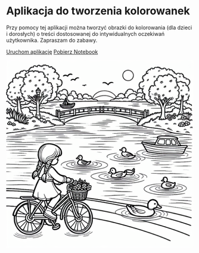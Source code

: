 # Aplikacja do tworzenia kolorowanek

Przy pomocy tej aplikacji można tworzyć obrazki do kolorowania (dla dzieci i dorosłych) o treści dostosowanej do intywidualnych oczekiwań użytkownika. Zapraszam do zabawy.

<a href="https://kolorowanki-hbzvd.ondigitalocean.app/" class="md-button md-button--primary">Uruchom aplikację</a>
<a href="app.py" class="md-button md-button--primary">Pobierz Notebook</a>

<img src="Roweremwsrodjezior.png" alt="Tak wygląda przykładowa kolorowanka stworzona przy pomocy aplikacji" width="800">

</script>
